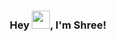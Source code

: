 <h3 align="center">
 Hey <img src="https://github.com/TheDudeThatCode/TheDudeThatCode/blob/master/Assets/Hi.gif" width="29">, I'm Shree!
</h3>


